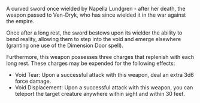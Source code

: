 A curved sword once wielded by Napella Lundgren - after her death, the weapon passed to Ven-Dryk, who has since wielded it in the war against the empire.

Once after a long rest, the sword bestows upon its wielder the ability to bend reality, allowing them to step into the void and emerge elsewhere (granting one use of the Dimension Door spell).

Furthermore, this weapon possesses three charges that replenish with each long rest. These charges may be expended for the following effects:
- Void Tear: Upon a successful attack with this weapon, deal an extra 3d6 force damage.
- Void Displacement: Upon a successful attack with this weapon, you can teleport the target creature anywhere within sight and within 30 feet.